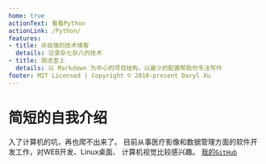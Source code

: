 ```yaml
---
home: true
actionText: 看看Python
actionLink: /Python/
features:
- title: 许自强的技术博客
  details: 记录杂七杂八的技术
- title: 简洁至上
  details: 以 Markdown 为中心的项目结构，以最少的配置帮助你专注写作
footer: MIT Licensed | Copyright © 2018-present Daryl Xu
---
```

# 简短的自我介绍

入了计算机的坑，再也爬不出来了。
目前从事医疗影像和数据管理方面的软件开发工作，对WEB开发、Linux桌面、
计算机视觉比较感兴趣。
[我的`GitHub`](https://github.com/ziqiangxu)
